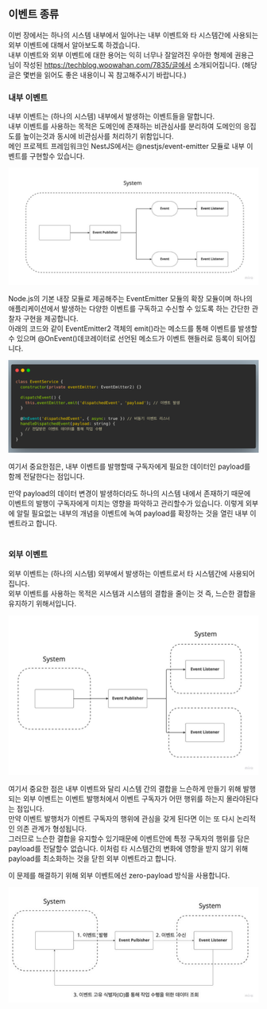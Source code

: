 ## 이벤트 종류

이번 장에서는 하나의 시스템 내부에서 일어나는 내부 이벤트와  타 시스템간에 사용되는 외부 이벤트에 대해서 알아보도록 하겠습니다.        
내부 이벤트와 외부 이벤트에 대한 용어는 익히 너무나 잘알려진 우아한 형제에 권용근님이 작성된 https://techblog.woowahan.com/7835/글에서 소개되어집니다.
(해당 글은 몇번을 읽어도 좋은 내용이니 꼭 참고해주시기 바랍니다.)

### 내부 이벤트

내부 이벤트는 (하나의 시스템) 내부에서 발생하는 이벤트들을 말합니다.     
내부 이벤트를 사용하는 목적은 도메인에 존재하는 비관심사를 분리하여 도메인의 응집도를 높이는것과 동시에 비관심사를 처리하기 위함입니다.     
메인 프로젝트 프레임워크인 NestJS에서는 @nestjs/event-emitter 모듈로 내부 이벤트를 구현할수 있습니다.

![내부 이벤트](./internal_event.png)

Node.js의 기본 내장 모듈로 제공해주는 EventEmitter 모듈의 확장 모듈이며 하나의 애플리케이션에서 발생하는 다양한 이벤트를 구독하고 수신할 수 있도록 하는 간단한 관찰자 구현을 제공합니다.       
아래의 코드와 같이 EventEmitter2 객체의 emit()라는 메소드를 통해 이벤트를 발생할 수 있으며 @OnEvent()데코레이터로 선언된 메소드가 이벤트 핸들러로 등록이 되어집니다.

![내부 이벤트](./internal_event_code.png)

여기서 중요한점은, 내부 이벤트를 발행할때 구독자에게 필요한 데이터인 payload를 함께 전달한다는 점입니다.

만약 payload의 데이터 변경이 발생하더라도 하나의 시스템 내에서 존재하기 때문에 이벤트의 발행이 구독자에게 미치는 영향을 파악하고 관리할수가 있습니다.
이렇게 외부에 알릴 필요없는 내부의 개념을 이벤트에 녹여 payload를 확장하는 것을 열린 내부 이벤트라고 합니다.
<br><br>

### 외부 이벤트

외부 이벤트는 (하나의 시스템) 외부에서 발생하는 이벤트로서 타 시스템간에 사용되어집니다.      
외부 이벤트를 사용하는 목적은 시스템과 시스템의 결합을 줄이는 것 즉, 느슨한 결합을 유지하기 위해서입니다.

![외부 이벤트](./external_event.png)

여기서 중요한 점은 내부 이벤트와 달리 시스템 간의 결합을 느슨하게 만들기 위해 발행되는 외부 이벤트는 이벤트 발행처에서 이벤트 구독자가 어떤 행위를 하는지 몰라야된다는 점입니다.        
만약 이벤트 발행처가 이벤트 구독자의 행위에 관심을 갖게 된다면 이는 또 다시 논리적인 의존 관계가 형성됩니다.      
그러므로 느슨한 결합을 유지할수 있기때문에 이벤트안에 특정 구독자의 행위를 담은 payload를 전달할수 없습니다.
이처럼 타 시스템간의 변화에 영항을 받지 않기 위해 payload를 최소화하는 것을 닫힌 외부 이벤트라고 합니다.     

이 문제를 해결하기 위해 외부 이벤트에선 zero-payload 방식을 사용합니다.

![zero-payload](./zero_payload.png)
